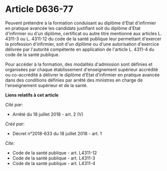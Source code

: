 # Article D636-77

Peuvent prétendre à la formation conduisant au diplôme d'Etat d'infirmier en pratique avancée les candidats justifiant soit
du diplôme d'Etat d'infirmier ou d'un diplôme, certificat ou autre titre mentionné aux articles L. 4311-3 ou L. 4311-12 du
code de la santé publique leur permettant d'exercer la profession d'infirmier, soit d'un diplôme ou d'une autorisation
d'exercice délivrée par l'autorité compétente en application de l'article L. 4311-4 du code de la santé publique. 

Pour accéder à la formation, des modalités d'admission sont définies et organisées par chaque établissement d'enseignement
supérieur accrédité ou co-accrédité à délivrer le diplôme d'Etat d'infirmier en pratique avancée dans des conditions définies
par arrêté des ministres en charge de l'enseignement supérieur et de la santé.

**Liens relatifs à cet article**

_Cité par_:

  - Arrêté du 18 juillet 2018 - art. 2 (V)

_Créé par_:

  - Décret n°2018-633 du 18 juillet 2018 - art. 1

_Cite_:

  - Code de la santé publique - art. L4311-12
  - Code de la santé publique - art. L4311-3
  - Code de la santé publique - art. L4311-4
